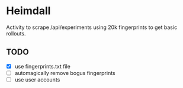 # Heimdall

Activity to scrape /api/experiments using 20k fingerprints to get basic rollouts. 

## TODO

- [x] use fingerprints.txt file
- [ ] automagically remove bogus fingerprints
- [ ] use user accounts